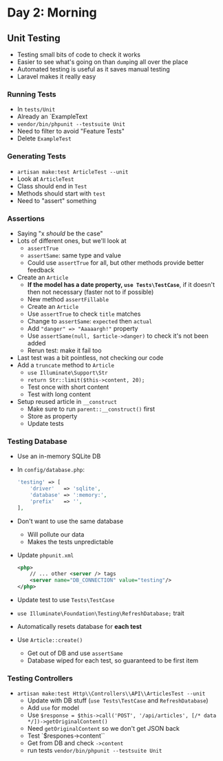 # Day 2: Morning

## Unit Testing

- Testing small bits of code to check it works
- Easier to see what's going on than `dump`ing all over the place
- Automated testing is useful as it saves manual testing
- Laravel makes it really easy


### Running Tests

- In `tests/Unit`
- Already an `ExampleText
- `vendor/bin/phpunit --testsuite Unit`
- Need to filter to avoid "Feature Tests"
- Delete `ExampleTest`

### Generating Tests

- `artisan make:test ArticleTest --unit`
- Look at `ArticleTest`
- Class should end in `Test`
- Methods should start with `test`
- Need to "assert" something

### Assertions

- Saying "x *should* be the case"
- Lots of different ones, but we'll look at
    - `assertTrue`
    - `assertSame`: same type and value
    - Could use `assertTrue` for all, but other methods provide better feedback
- Create an `Article`
    - **If the model has a date property, `use Tests\TestCase`**, if it doesn't then not necessary (faster not to if possible)
    - New method `assertFillable`
    - Create an `Article`
    - Use `assertTrue` to check `title` matches
    - Change to `assertSame`: `expected` then `actual`
    - Add `"danger" => "Aaaaargh!"` property
    - Use `assertSame(null, $article->danger)` to check it's not been added
    - Rerun test: make it fail too
- Last test was a bit pointless, not checking our code
- Add a `truncate` method to `Article`
    - `use Illuminate\Support\Str`
    - `return Str::limit($this->content, 20);`
    - Test once with short content
    - Test with long content
- Setup reused article in `__construct`
    - Make sure to run `parent::__construct()` first
    - Store as property
    - Update tests

### Testing Database

- Use an in-memory SQLite DB
- In `config/database.php`:

    ```php
    'testing' => [
        'driver'   => 'sqlite',
        'database' => ':memory:',
        'prefix'   => '',
    ],
    ```
- Don't want to use the same database
    - Will pollute our data
    - Makes the tests unpredictable
- Update `phpunit.xml`

    ```xml
    <php>
        // ... other <server /> tags
        <server name="DB_CONNECTION" value="testing"/>
    </php>
    ```

- Update test to use `Tests\TestCase`
- `use Illuminate\Foundation\Testing\RefreshDatabase;` trait
- Automatically resets database for **each test**
- Use `Article::create()`
    - Get out of DB and use `assertSame`
    - Database wiped for each test, so guaranteed to be first item


### Testing Controllers

- `artisan make:test Http\\Controllers\\API\\ArticlesTest --unit`
    - Update with DB stuff (`use Tests\TestCase` and `RefreshDatabase`)
    - Add `use` for model
    - Use `$response = $this->call('POST', '/api/articles', [/* data */])->getOriginalContent()`
    - Need `getOriginalContent` so we don't get JSON back
    - Test `$respones->content``
    - Get from DB and check `->content`
    - run tests `vendor/bin/phpunit --testsuite Unit`
